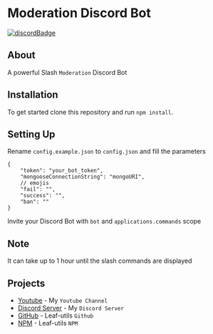   <h1>
    Moderation Discord Bot
  </h1>
  <p>

[![discordBadge](https://img.shields.io/badge/Chat-Coding%20Planet-7289d9?style=for-the-badge&logo=discord)](https://discord.gg/yfD2Vmnr6F)
</p>

## About
A powerful Slash `Moderation` Discord Bot

## Installation
To get started clone this repository and run `npm install`.

## Setting Up
Rename `config.example.json` to `config.json` and fill the parameters
```
{
    "token": "your_bot_token",
    "mongooseConnectionString": "mongoURI",
    // emojis
    "fail": "",
    "success": "",
    "ban": ""
}
```

Invite your Discord Bot with `bot` and `applications.commands` scope

## Note
It can take up to 1 hour until the slash commands are displayed

## Projects
- [Youtube](https://www.youtube.com/channel/UC9yRVadElzxSO3ZUywK6Yig) - My `Youtube Channel`
- [Discord Server](https://discord.gg/yfD2Vmnr6F) - My `Discord Server`
- [GitHub](https://github.com/notLeaf/leaf-utils) - Leaf-utils `Github`
- [NPM](https://www.npmjs.com/package/leaf-utils) - Leaf-utils `NPM`


